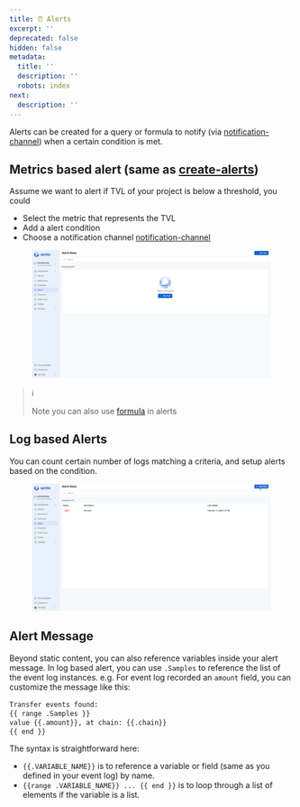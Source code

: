 ```yaml
---
title: ⏰ Alerts
excerpt: ''
deprecated: false
hidden: false
metadata:
  title: ''
  description: ''
  robots: index
next:
  description: ''
---
```

Alerts can be created for a query or formula to notify (via [notification-channel](notification-channel "mention")) when a certain condition is met.&#x20;

## Metrics based alert (same as [create-alerts](create-alerts "mention"))

Assume we want to alert if TVL of your project is below a threshold, you could&#x20;

* Select the metric that represents the TVL
* Add a alert condition
* Choose a notification channel [notification-channel](notification-channel "mention")

<figure><img src="https://raw.githubusercontent.com/sentioxyz/docs/main/.gitbook/assets/creatingAlert.gif" alt=""><figcaption></figcaption></figure>

> ℹ️
>
> Note you can also use [formula](aggregation-functions-and-formulas) in alerts


## Log based Alerts

You can count certain number of logs matching a criteria, and setup alerts based on the condition.

<figure><img src="https://raw.githubusercontent.com/sentioxyz/docs/main/.gitbook/assets/log.gif" alt=""><figcaption></figcaption></figure>

## Alert Message

Beyond static content, you can also reference variables inside your alert message. In log based alert, you can use `.Samples` to reference the list of the event log instances. e.g. For event log recorded an `amount` field, you can customize the message like this:

```
Transfer events found:
{{ range .Samples }}
value {{.amount}}, at chain: {{.chain}}
{{ end }}
```

The syntax is straightforward here:

* `{{.VARIABLE_NAME}}` is to reference a variable or field (same as you defined in your event log) by name.
* `{{range .VARIABLE_NAME}} ... {{ end }}` is to loop through a list of elements if the variable is a list.